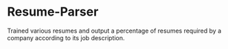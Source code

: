 # Resume-Parser
Trained various resumes and output a percentage of resumes required by a company according to its job description.
